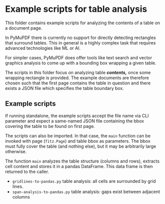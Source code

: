 # Example scripts for table analysis

This folder contains example scripts for analyzing the contents of a table on a document page.

In PyMuPDF there is currently no support for directly detecting rectangles that surround tables. This in general is a highly complex task that requires advanced technologies like ML or AI.

For simpler cases, PyMuPDF does offer tools like text search and vector graphics analysis to come up with a bounding box wrapping a given table.

The scripts in this folder focus on analyzing table **_contents,_** once some wrapping rectangle is provided. The example documents are therefore chosen such that the first page contains the table in question and there exists a JSON file which specifies the table boundary box.

## Example scripts
If running standalone, the example scripts accept the file name via CLI parameter and expect a same-named JSON file containing the bbox covering the table to be found on first page.

The scripts can also be imported. In that case, the `main` function can be invoked with page (`fitz.Page`) and table bbox as parameters. The bbox must fully cover the table (and nothing else), but it may be arbitrarily large otherwise.

The function `main` analyzes the table structure (columns and rows), extracts cell content and stores it in a pandas DataFrame. This data frame is then returned to the caller.

* `gridlines-to-pandas.py` table analysis: all cells are surrounded by grid lines.
* `span-analysis-to-pandas.py` table analysis: gaps exist between adjacent columns 